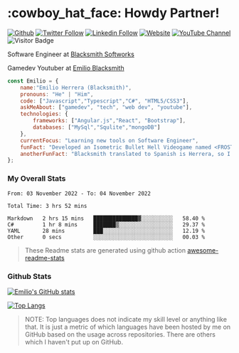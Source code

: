 <h1>:cowboy_hat_face:
Howdy Partner!
</h1>
<a href="https://github.com/EmilioBlacksmith"><img alt="Github" src="https://img.shields.io/github/followers/EmilioBlacksmith.svg?style=social&label=Follow&maxAge=2592000"/></a>
<a href="https://twitter.com/intent/follow?screen_name=EmilioBlacksmit"><img alt="Twitter Follow" src="https://img.shields.io/twitter/follow/EmilioBlacksmit?label=Follow)"/></a>
<a href="https://www.linkedin.com/in/emilioblacksmith/"><img alt="Linkedin Follow" src="https://img.shields.io/badge/-EmilioBlacksmith-blue?style=flat-square&logo=Linkedin&logoColor=white&link=https://www.linkedin.com/in/emilioblacksmith/"></a>
<a href="https://emilioblacksmith.com/"><img alt="Website" src="https://img.shields.io/badge/Website-46a2f1.svg?&style=flat-square&logo=Google-Chrome&logoColor=white&link=https://emilioblacksmith.com/"></a>
<a href="https://www.youtube.com/channel/UC1ZeE2i5QwVwhWOV-HveneQ"><img alt="YouTube Channel" src="https://img.shields.io/youtube/channel/subscribers/UC1ZeE2i5QwVwhWOV-HveneQ?style=social"></a>
<img alt="Visitor Badge" src="https://visitor-badge.glitch.me/badge?page_id=EmilioBlacksmith.EmilioBlacksmith">

<p>Software Engineer at <a href="https://www.linkedin.com/company/blacksmith-softworks/">Blacksmith Softworks</a></p>
<p>Gamedev Youtuber at <a href="https://www.youtube.com/channel/UC1ZeE2i5QwVwhWOV-HveneQ">Emilio Blacksmith</a></p>

```javascript
const Emilio = {
    name:"Emilio Herrera (Blacksmith)",
    pronouns: "He" | "Him",
    code: ["Javascript","Typescript","C#", "HTML5/CSS3"],
    askMeAbout: ["gamedev", "tech", "web dev", "youtube"],
    technologies: {
        frameworks: ["Angular.js","React", "Bootstrap"],
        databases: ["MySql","Squlite","mongoDB"]
    },
    currentFocus: "Learning new tools on Software Engineer",
    funFact: "Developed an Isometric Bullet Hell Videogame named <FROSTBITE>",
    anotherFunFact: "Blacksmith translated to Spanish is Herrera, so I just made that into my my online last name"
};
```

### My Overall Stats
<!--START_SECTION:waka-->

```text
From: 03 November 2022 - To: 04 November 2022

Total Time: 3 hrs 52 mins

Markdown   2 hrs 15 mins   ██████████████▓░░░░░░░░░░   58.40 %
C#         1 hr 8 mins     ███████▒░░░░░░░░░░░░░░░░░   29.37 %
YAML       28 mins         ███░░░░░░░░░░░░░░░░░░░░░░   12.19 %
Other      0 secs          ░░░░░░░░░░░░░░░░░░░░░░░░░   00.03 %
```

<!--END_SECTION:waka-->

>These Readme stats are generated using github action [awesome-readme-stats](https://github.com/anmol098/waka-readme-stats)

### Github Stats
[![Emilio's GitHub stats](https://github-readme-stats.vercel.app/api?username=EmilioBlacksmith&hide=prs,contribs&show_icons=true&theme=dark)](https://github.com/EmilioBlacksmith)

[![Top Langs](https://github-readme-stats.vercel.app/api/top-langs/?username=EmilioBlacksmith&layout=compact&theme=dark)](https://github.com/EmilioBlacksmith)

> NOTE: Top languages does not indicate my skill level or anything like that. It is just a metric of which languages have been hosted by me on GitHub based on the usage across repositories. There are others which I haven't put up on GitHub.